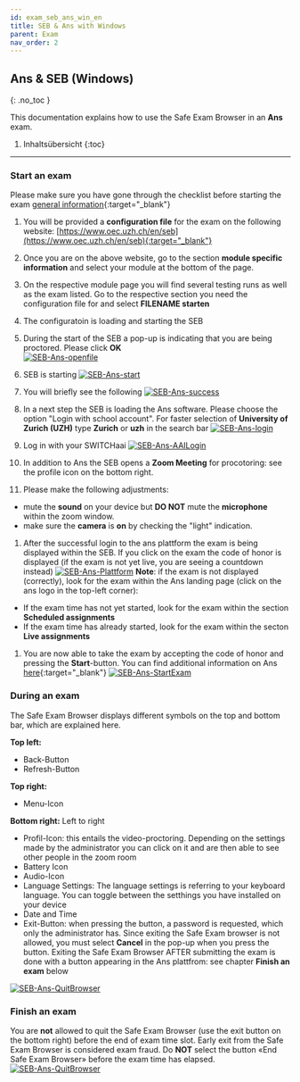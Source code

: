 ```yaml
---
id: exam_seb_ans_win_en
title: SEB & Ans with Windows
parent: Exam
nav_order: 2
---
```


## Ans & SEB (Windows)
{: .no_toc }

This documentation explains how to use the Safe Exam Browser in an **Ans** exam.

1. Inhaltsübersicht
{:toc}

---

### Start an exam
Please make sure you have gone through the checklist before starting the exam [general information](https://uzh-oec.github.io/seb-en/exam_general_en.html){:target="_blank"}

1. You will be provided a **configuration file** for the exam on the following website: [https://www.oec.uzh.ch/en/seb](https://www.oec.uzh.ch/en/seb){:target="_blank"}

1. Once you are on the above website, go to the section **module specific information** and select your module at the bottom of the page.

1. On the respective module page you will find several testing runs as well as the exam listed. Go to the respective section you need the configuration file for and select **FILENAME starten** 

1. The configuratoin is loading and starting the SEB

1. During the start of the SEB a pop-up is indicating that you are being proctored. Please click **OK**       
[![SEB-Ans-openfile](assets/SEB_Ans_openfile.png)](SEB_Ans_openfile.png)

1. SEB is starting
[![SEB-Ans-start](assets/SEB_Ans_start.png)](assets/SEB_Ans_start.png)

1. You will briefly see the following
[![SEB-Ans-success](assets/SEB_Ans_success.png)](assets/SEB_Ans_success.png)

1. In a next step the SEB is loading the Ans software. Please choose the option "Login with school account". For faster selection of **University of Zurich (UZH)** type **Zurich** or **uzh** in the search bar
[![SEB-Ans-login](assets/SEB_Ans_login.png)](assets/SEB_Ans_login.png)

1. Log in with your SWITCHaai
[![SEB-Ans-AAILogin](assets/SEB_Ans_AAILogin.png)](assets/SEB_Ans_AAILogin.png)

1. In addition to Ans the SEB opens a **Zoom Meeting** for procotoring: see the profile icon on the bottom right. 

1. Please make the following adjustments:
* mute the **sound** on your device but **DO NOT** mute the **microphone** within the zoom window.
* make sure the **camera** is **on** by checking the "light" indication.

1. After the successful login to the ans plattform the exam is being displayed within the SEB. If you click on the exam the code of honor is displayed (if the exam is not yet live, you are seeing a countdown instead) 
[![SEB-Ans-Plattform](assets/SEB_Ans_Plattform.png)](assets/SEB_Ans_Plattform.png)
**Note**: if the exam is not displayed (correctly), look for the exam within the Ans landing page (click on the ans logo in the top-left corner): 
* If the exam time has not yet started, look for the exam within the section **Scheduled assignments**
* If the exam time has already started, look for the exam within the secton **Live assignments**

1. You are now able to take the exam by accepting the code of honor and pressing the **Start**-button. You can find additional information on Ans [here](https://uzh-oec.github.io/ans/exam-navigation-en.html){:target="_blank"}
[![SEB-Ans-StartExam](assets/SEB_Ans_startexam.png)](assets/SEB_Ans_startexam.png)


### During an exam

The Safe Exam Browser displays different symbols on the top and bottom bar, which are explained here.


**Top left:** 
* Back-Button
* Refresh-Button

**Top right:**
* Menu-Icon

**Bottom right:**
Left to right
* Profil-Icon: this entails the video-proctoring. Depending on the settings made by the administrator you can click on it and are then able to see other people in the zoom room
* Battery Icon
* Audio-Icon
* Language Settings: The language settings is referring to your keyboard language. You can toggle between the setthings you have installed on your device
* Date and Time
* Exit-Button: when pressing the button, a password is requested, which only the administrator has. Since exiting the Safe Exam browser is not allowed, you must select **Cancel** in the pop-up when you press the button. Exiting the Safe Exam Browser AFTER submitting the exam is done with a button appearing in the Ans plattfrom: see chapter **Finish an exam** below

[![SEB-Ans-QuitBrowser](assets/SEB_Ans_quitbrowser.png)](assets/SEB_Ans_quitbrowser.png)


### Finish an exam
 
You are **not** allowed to quit the Safe Exam Browser (use the exit button on the bottom right) before the end of exam time slot. Early exit from the Safe Exam Browser is considered exam fraud. Do **NOT** select the button «End Safe Exam Browser» before the exam time has elapsed.
[![SEB-Ans-QuitBrowser](assets/SEB_Ans_donotquit.png)](assets/SEB_Ans_donotquit.png)

